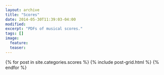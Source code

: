 ```yaml
---
layout: archive
title: "Scores"
date: 2014-05-30T11:39:03-04:00
modified:
excerpt: "PDFs of musical scores."
tags: []
image:
  feature:
  teaser:
---
```


<div class="tiles">
{% for post in site.categories.scores %}
  {% include post-grid.html %}
{% endfor %}
</div><!-- /.tiles -->
